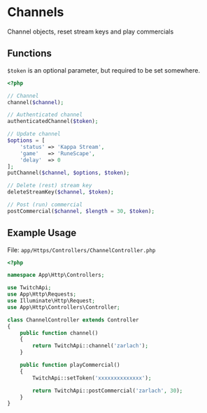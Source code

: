 # Channels

Channel objects, reset stream keys and play commercials

## Functions

```$token``` is an optional parameter, but required to be set somewhere.

```php
<?php

// Channel
channel($channel);

// Authenticated channel
authenticatedChannel($token);

// Update channel
$options = [
    'status' => 'Kappa Stream',
    'game'   => 'RuneScape',
    'delay'  => 0
];
putChannel($channel, $options, $token);

// Delete (rest) stream key
deleteStreamKey($channel, $token);

// Post (run) commercial
postCommercial($channel, $length = 30, $token);
```
## Example Usage

File: ```app/Https/Controllers/ChannelController.php```

```php
<?php

namespace App\Http\Controllers;

use TwitchApi;
use App\Http\Requests;
use Illuminate\Http\Request;
use App\Http\Controllers\Controller;

class ChannelController extends Controller
{
    public function channel()
    {
        return TwitchApi::channel('zarlach');
    }

    public function playCommercial()
    {
        TwitchApi::setToken('xxxxxxxxxxxxxx');

        return TwitchApi::postCommercial('zarlach', 30);
    }
}
```
